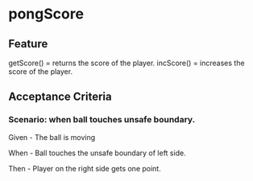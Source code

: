 # pongScore

## Feature

getScore() = returns the score of the player.
incScore() = increases the score of the player.

## Acceptance Criteria

### Scenario: when ball touches unsafe boundary.

  Given - The ball is moving
  
  When - Ball touches the unsafe boundary of left side.
  
  Then - Player on the right side gets one point.


